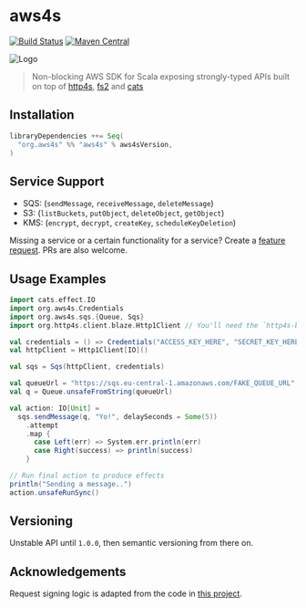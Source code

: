 # aws4s #
[![Build Status](https://travis-ci.org/aws4s/aws4s.svg?branch=master)](https://travis-ci.org/aws4s/aws4s)
[![Maven Central](https://maven-badges.herokuapp.com/maven-central/org.aws4s/aws4s_2.12/badge.svg)](https://maven-badges.herokuapp.com/maven-central/org.aws4s/aws4s_2.12)

![Logo](aws4s-small.png)
> Non-blocking AWS SDK for Scala exposing strongly-typed APIs built on top of [http4s](http://http4s.org), [fs2](https://github.com/functional-streams-for-scala/fs2) and [cats](https://typelevel.org/cats/)

## Installation ##
```sbt
libraryDependencies ++= Seq(
  "org.aws4s" %% "aws4s" % aws4sVersion,
)
```

## Service Support ##
- SQS: (`sendMessage`, `receiveMessage`, `deleteMessage`)
- S3: (`listBuckets`, `putObject`, `deleteObject`, `getObject`)
- KMS: (`encrypt`, `decrypt`, `createKey`, `scheduleKeyDeletion`)

Missing a service or a certain functionality for a service? Create a [feature request](https://github.com/aws4s/aws4s/issues/new?labels=feature%20request). PRs are
also welcome.

## Usage Examples ##
```scala
import cats.effect.IO
import org.aws4s.Credentials
import org.aws4s.sqs.{Queue, Sqs}
import org.http4s.client.blaze.Http1Client // You'll need the `http4s-blaze-client` dependency for that

val credentials = () => Credentials("ACCESS_KEY_HERE", "SECRET_KEY_HERE")
val httpClient = Http1Client[IO]()

val sqs = Sqs(httpClient, credentials)

val queueUrl = "https://sqs.eu-central-1.amazonaws.com/FAKE_QUEUE_URL"
val q = Queue.unsafeFromString(queueUrl)

val action: IO[Unit] =
  sqs.sendMessage(q, "Yo!", delaySeconds = Some(5))
    .attempt
    .map {
      case Left(err) => System.err.println(err)
      case Right(success) => println(success)
    }

// Run final action to produce effects
println("Sending a message..")
action.unsafeRunSync()
```

## Versioning ##
Unstable API until `1.0.0`, then semantic versioning from there on.

## Acknowledgements ##
Request signing logic is adapted from the code in [this project](https://github.com/ticofab/aws-request-signer).
